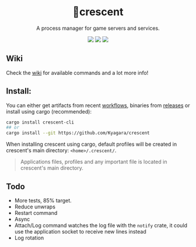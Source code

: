 <div align="center">
	<h1>🌙crescent</h1>
	<p>A process manager for game servers and services.</p>
	<p>
		<a href="https://crates.io/crates/crescent-cli"><img src="https://img.shields.io/crates/v/crescent-cli?style=flat-square"/></a>
		<a href="https://github.com/Kyagara/crescent/actions?query=workflow"><img src="https://img.shields.io/github/actions/workflow/status/Kyagara/crescent/ci.yaml?label=CI&style=flat-square"/></a>
		<a href="https://codecov.io/gh/Kyagara/crescent"><img src="https://img.shields.io/codecov/c/github/Kyagara/crescent?style=flat-square"/></a>
	</p>
</div>

## Wiki

Check the [wiki](https://github.com/Kyagara/crescent/wiki) for available commands and a lot more info!

## Install:

You can either get artifacts from recent [workflows](https://github.com/Kyagara/crescent/actions), binaries from [releases](https://github.com/Kyagara/crescent/releases) or install using cargo (recommended):

```bash
cargo install crescent-cli
## or
cargo install --git https://github.com/Kyagara/crescent
```

When installing crescent using cargo, default profiles will be created in crescent's main directory: `<home>/.crescent/`.

> Applications files, profiles and any important file is located in crescent's main directory.

## Todo

- More tests, 85% target.
- Reduce unwraps
- Restart command
- Async
- Attach/Log command watches the log file with the `notify` crate, it could use the application socket to receive new lines instead
- Log rotation
